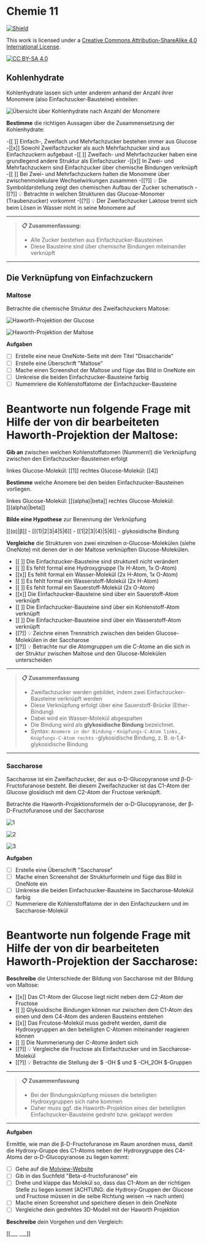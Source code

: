 <!--
author:   KRE-DSS

email:    

version:  1.0.0

language: de

narrator: Deutsch Female

classroom: disable

mode: Presentation

comment:  Try to write a short comment about
          your course, multiline is also okay.

link:     

script:   
-->

# Chemie 11

[![Shield](https://img.shields.io/badge/License-CC%20BY--SA%204.0-lightgrey.svg)](http://creativecommons.org/licenses/by-sa/4.0/)

This work is licensed under a
[Creative Commons Attribution-ShareAlike 4.0 International License](http://creativecommons.org/licenses/by-sa/4.0/).

[![CC BY-SA 4.0](https://licensebuttons.net/l/by-sa/4.0/88x31.png)](http://creativecommons.org/licenses/by-sa/4.0/)

## Kohlenhydrate


Kohlenhydrate lassen sich unter anderem anhand der Anzahl ihrer Monomere (also Einfachzucker-Bausteine) einteilen:

![Übersicht über Kohlenhydrate nach Anzahl der Monomere](/media/Kohlenhydrate.svg "Übersicht über Kohlenhydrate nach Anzahl der Monomere [^1]")


**Bestimme** die richtigen Aussagen über die Zusammensetzung der Kohlenhydrate:

-[[ ]] Einfach-, Zweifach und Mehrfachzucker bestehen immer aus Glucose
-[[x]] Sowohl Zweifachzucker als auch Mehrfachzucker sind aus Einfachzuckern aufgebaut
-[[ ]] Zweifach- und Mehrfachzucker haben eine grundlegend andere Struktur als Einfachzucker
-[[x]] In Zwei- und Mehrfachzuckern sind Einfachzucker über chemische Bindungen verknüpft
-[[ ]] Bei Zwei- und Mehrfachzuckern halten die Monomere über zwischenmolekulare Wechselwirkungen zusammen
-[[?]] 💡 Die Symboldarstellung zeigt den chemischen Aufbau der Zucker schematisch
-[[?]] 💡 Betrachte in welchen Strukturen das Glucose-Monomer (Traubenzucker) vorkommt
-[[?]] 💡 Der Zweifachzucker Laktose trennt sich beim Lösen in Wasser nicht in seine Monomere auf
***
>**📋 Zusammenfassung:**
>
> * Alle Zucker bestehen aus Einfachzucker-Bausteinen
> * Diese Bausteine sind über chemische Bindungen miteinander verknüpft
***

[^1]:  <a href="https://commons.wikimedia.org/wiki/User:NutrientHunter">NutrientHunter</a>, <a href="https://commons.wikimedia.org/wiki/File:Kohlenhydrate.svg">Kohlenhydrate</a>, <a href="https://creativecommons.org/licenses/by-sa/4.0/legalcode" rel="license">CC BY-SA 4.0</a>

## Die Verknüpfung von Einfachzuckern

### Maltose

Betrachte die chemische Struktur des Zweifachzuckers Maltose:

![Haworth-Projektion der Glucose](/media/Alpha-D-Glucopyranose.svg "Glucose-Monomer[^2]")

![Haworth-Projektion der Maltose](/media/Maltose_Haworth.svg "Maltose[^3]")

**Aufgaben**

- [ ] Erstelle eine neue OneNote-Seite mit dem Titel "Disaccharide"
- [ ] Erstelle eine Überschrift "Maltose"
- [ ] Mache einen Screenshot der Maltose und füge das Bild in OneNote ein
- [ ] Umkreise die beiden Einfachzucker-Bausteine farbig
- [ ] Numemriere die Kohlenstoffatome der Einfachzucker-Bausteine

Beantworte nun folgende Frage mit Hilfe der von dir bearbeiteten Haworth-Projektion der Maltose:
===

**Gib an** zwischen welchen Kohlenstoffatomen (Nummern!) die Verknüpfung zwischen den Einfachzucker-Bausteinen erfolgt

linkes Glucose-Molekül: [[1]]   rechtes Glucose-Molekül: [[4]]

**Bestimme** welche Anomere bei den beiden Einfachzucker-Bausteinen vorliegen.

linkes Glucose-Molekül: [[(alpha)|beta]]    rechtes Glucose-Molekül: [[(alpha)|beta]]

**Bilde eine Hypothese** zur Benennung der Verknüpfung

[[(α)|β]] - [[(1)|2|3|4|5|6]] - [[1|2|3|(4)|5|6]] - glykosidische Bindung

**Vergleiche** die Strukturen von zwei einzelnen α-Glucose-Molekülen (siehe OneNote) mit denen der in der Maltose verknüpften Glucose-Molekülen.

- [[ ]] Die Einfachzucker-Bausteine sind strukturell nicht verändert
- [[ ]] Es fehlt formal eine Hydroxygruppe (1x H-Atom, 1x O-Atom)
- [[x]] Es fehlt formal ein Wasser-Molekül (2x H-Atom, 1x O-Atom)
- [[ ]] Es fehlt formal ein Wasserstoff-Molekül (2x H-Atom)
- [[ ]] Es fehlt formal ein Sauerstoff-Molekül (2x O-Atom)
- [[x]] Die Einfachzucker-Bausteine sind über ein Sauerstoff-Atom verknüpft
- [[ ]] Die Einfachzucker-Bausteine sind über ein Kohlenstoff-Atom verknüpft
- [[ ]] Die Einfachzucker-Bausteine sind über ein Wasserstoff-Atom verknüpft
- [[?]] 💡 Zeichne einen Trennstrich zwischen den beiden Glucose-Molekülen in der Saccharose
- [[?]] 💡 Betrachte nur die Atomgruppen um die C-Atome an die sich in der Struktur zwischen Maltose und den Glucose-Molekülen unterscheiden
***
> **📋 Zusammenfassung**
>
> * Zweifachzucker werden gebildet, indem zwei Einfachzucker-Bausteine verknüpft werden
> * Diese Verknüpfung erfolgt über eine Sauerstoff-Brücke (Ether-Bindung)
> * Dabei wird ein Wasser-Molekül abgespalten
> * Die Bindung wird als **glykosidische Bindung** bezeichnet.
> * Syntax: `Anomere in der Bindung` - `Knüpfungs-C-Atom links` , `Knüpfungs-C-Atom rechts` -glykosidische Bindung, z. B. α-1,4-glykosidische Bindung
***

[^2]:  <a href="https://commons.wikimedia.org/wiki/User:NEUROtiker">NEUROtiker</a>, <a href="https://commons.wikimedia.org/wiki/File:Alpha-D-Glucopyranose.svg">Alpha-D-Glucopyranose</a>, als gemeinfrei gekennzeichnet, Details auf <a href="https://commons.wikimedia.org/wiki/Template:PD-chem">Wikimedia Commons</a> 

[^3]:  <a href="https://commons.wikimedia.org/wiki/User:NEUROtiker">NEUROtiker</a>, <a href="https://commons.wikimedia.org/wiki/File:Maltose_Haworth.svg">Maltose Haworth</a>, als gemeinfrei gekennzeichnet, Details auf <a href="https://commons.wikimedia.org/wiki/Template:PD-ineligible">Wikimedia Commons</a>

### Saccharose

Saccharose ist ein Zweifachzucker, der aus α-D-Glucopyranose und β-D-Fructofuranose besteht. Bei diesem Zweifachzucker ist das C1-Atom der Glucose glosidisch mit dem C2-Atom der Fructose verknüpft.

Betrachte die Haworth-Projektionsformeln der α-D-Glucopyranose, der β-D-Fructofuranose und der Saccharose

![1](/media/Alpha-D-Glucopyranose.svg "Glucose-Monomer[^1]")

![2](/media/Beta-D-Fructofuranose.svg "Fructose-Monomer[^2]")

![3](/media/Saccharose2.svg "Saccharose[^3]")

**Aufgaben**

-[ ] Erstelle eine Überschrift "Saccharose"
-[ ] Mache einen Screenshot der Strukturformeln und füge das Bild in OneNote ein
-[ ] Umkreise die beiden Einfachzucker-Bausteine im Saccharose-Molekül farbig
-[ ] Nummeriere die Kohlenstoffatome der in den Einfachzuckern und im Saccharose-Molekül

Beantworte nun folgende Frage mit Hilfe der von dir bearbeiteten Haworth-Projektion der Saccharose:
===

**Beschreibe** die Unterschiede der Bildung von Saccharose mit der Bildung von Maltose:

- [[x]] Das C1-Atom  der Glucose liegt nicht neben dem C2-Atom der Fructose
- [[ ]] Glykosidische Bindungen können nur zwischen dem C1-Atom des einen und dem C4-Atom des anderen Bausteins entstehen
- [[x]] Das Frcutose-Molekül muss gedreht werden, damit die Hydroxygruppen an den beteiligten C-Atomen miteinander reagieren können
- [[ ]] Die Nummerierung der C-Atome ändert sich
- [[?]] 💡 Vergleiche die Fructose als Einfachzucker und im Saccharose-Molekül
- [[?]] 💡 Betrachte die Stellung der $ -OH $ und $ -CH_2OH $-Gruppen
***
> **📋 Zusammenfassung**
> * Bei der Bindungsknüpfung müssen die beteiligten Hydroxygruppen sich nahe kommen
> * Daher muss ggf. die Haworth-Projektion eines der beteiligten Einfachzucker-Bausteine gedreht bzw. geklappt werden
***

**Aufgaben**

Ermittle, wie man die β-D-Fructofuranose im Raum anordnen muss, damit die Hydroxy-Gruppe des C1-Atoms neben der Hydroxygruppe des C4-Atoms der α-D-Glucopyranose zu liegen kommt:

- [ ] Gehe auf die [Molview-Website](htpps://molview.org)
- [ ] Gib in das Suchfeld "Beta-d-fructofuranose" ein
- [ ] Drehe und klappe das Molekül so, dass das C1-Atom an der richtigen Stelle zu liegen kommt (ACHTUNG: die Hydroxy-Gruppen der Glucose und Fructose müssen in die selbe Richtung weisen --> nach unten)
- [ ] Mache einen Screenshot und speichere diesen in dein OneNote
- [ ] Vergleiche dein gedrehtes 3D-Modell mit der Haworth Projektion

**Beschreibe** dein Vorgehen und den Vergleich:

[[___ ___]]

[^1]:  <a href="https://commons.wikimedia.org/wiki/User:NEUROtiker">NEUROtiker</a>, <a href="https://commons.wikimedia.org/wiki/File:Alpha-D-Glucopyranose.svg">Alpha-D-Glucopyranose</a>, als gemeinfrei gekennzeichnet, Details auf <a href="https://commons.wikimedia.org/wiki/Template:PD-chem">Wikimedia Commons</a> 
 
[^2]: <a href="https://commons.wikimedia.org/wiki/User:NEUROtiker">NEUROtiker</a>, <a href="https://commons.wikimedia.org/wiki/File:Beta-D-Fructofuranose.svg">Beta-D-Fructofuranose</a>, als gemeinfrei gekennzeichnet, Details auf <a href="https://commons.wikimedia.org/wiki/Template:PD-chem">Wikimedia Commons</a>

[^3]: <a href="https://commons.wikimedia.org/wiki/User:NEUROtiker">NEUROtiker</a>, <a href="https://commons.wikimedia.org/wiki/File:Saccharose2.svg">Saccharose2</a>, als gemeinfrei gekennzeichnet, Details auf <a href="https://commons.wikimedia.org/wiki/Template:PD-ineligible">Wikimedia Commons</a>